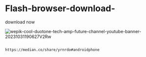 # Flash-browser-download-
download now



![wepik-cool-duotone-tech-amp-future-channel-youtube-banner-20231031190627V2Rw](https://github.com/lakindu2008/Flash-browser-download-/assets/128612220/f3c6e775-368b-4512-9117-30f756adb011)


                                           https://median.co/share/yrnrdo#androidphone
